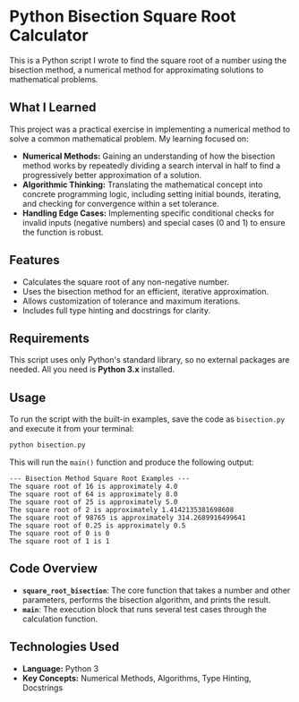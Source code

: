 # Python Bisection Square Root Calculator

This is a Python script I wrote to find the square root of a number using the bisection method, a numerical method for approximating solutions to mathematical problems.



## What I Learned

This project was a practical exercise in implementing a numerical method to solve a common mathematical problem. My learning focused on:

- **Numerical Methods:** Gaining an understanding of how the bisection method works by repeatedly dividing a search interval in half to find a progressively better approximation of a solution.
- **Algorithmic Thinking:** Translating the mathematical concept into concrete programming logic, including setting initial bounds, iterating, and checking for convergence within a set tolerance.
- **Handling Edge Cases:** Implementing specific conditional checks for invalid inputs (negative numbers) and special cases (0 and 1) to ensure the function is robust.

## Features

- Calculates the square root of any non-negative number.
- Uses the bisection method for an efficient, iterative approximation.
- Allows customization of tolerance and maximum iterations.
- Includes full type hinting and docstrings for clarity.

## Requirements

This script uses only Python's standard library, so no external packages are needed. All you need is **Python 3.x** installed.

## Usage

To run the script with the built-in examples, save the code as `bisection.py` and execute it from your terminal:

```sh
python bisection.py
```

This will run the `main()` function and produce the following output:

```
--- Bisection Method Square Root Examples ---
The square root of 16 is approximately 4.0
The square root of 64 is approximately 8.0
The square root of 25 is approximately 5.0
The square root of 2 is approximately 1.4142135381698608
The square root of 98765 is approximately 314.2689916499641
The square root of 0.25 is approximately 0.5
The square root of 0 is 0
The square root of 1 is 1
```

## Code Overview

- **`square_root_bisection`**: The core function that takes a number and other parameters, performs the bisection algorithm, and prints the result.
- **`main`**: The execution block that runs several test cases through the calculation function.

## Technologies Used

- **Language:** Python 3
- **Key Concepts:** Numerical Methods, Algorithms, Type Hinting, Docstrings
